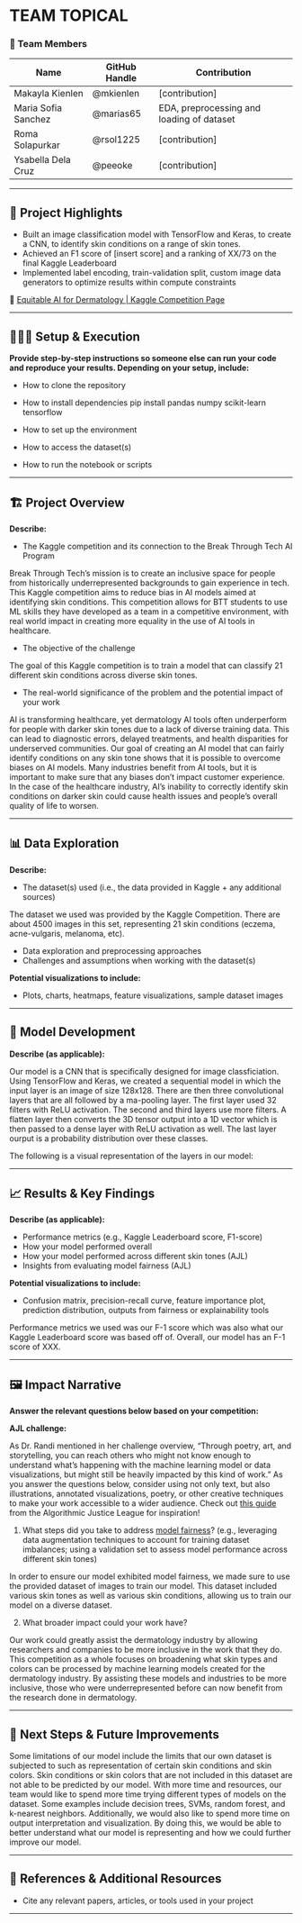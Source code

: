 # TEAM TOPICAL


### **👥 Team Members**

| Name | GitHub Handle | Contribution |
| ----- | ----- | ----- |
| Makayla Kienlen | @mkienlen | [contribution] |
| Maria Sofia Sanchez | @marias65 | EDA, preprocessing and loading of dataset |
| Roma Solapurkar | @rsol1225 | [contribution] |
| Ysabella Dela Cruz | @peeoke | [contribution] |

---

## **🎯 Project Highlights**


* Built an image classification model with TensorFlow and Keras, to create a CNN, to identify skin conditions on a range of skin tones.
* Achieved an F1 score of \[insert score\] and a ranking of XX/73 on the final Kaggle Leaderboard
* Implemented label encoding, train-validation split, custom image data generators to optimize results within compute constraints

🔗 [Equitable AI for Dermatology | Kaggle Competition Page](https://www.kaggle.com/competitions/bttai-ajl-2025/overview)

---

## **👩🏽‍💻 Setup & Execution**

**Provide step-by-step instructions so someone else can run your code and reproduce your results. Depending on your setup, include:**

* How to clone the repository
* How to install dependencies
	pip install pandas numpy scikit-learn tensorflow

* How to set up the environment
* How to access the dataset(s)
* How to run the notebook or scripts

---

## **🏗️ Project Overview**

**Describe:**

* The Kaggle competition and its connection to the Break Through Tech AI Program

Break Through Tech’s mission is to create an inclusive space for people from historically underrepresented backgrounds to gain experience in tech. This Kaggle competition aims to reduce bias in AI models aimed at identifying skin conditions. This competition allows for BTT students to use ML skills they have developed as a team in a competitive environment, with real world impact in creating more equality in the use of AI tools in healthcare.

* The objective of the challenge

The goal of this Kaggle competition is to train a model that can classify 21 different skin conditions across diverse skin tones. 

* The real-world significance of the problem and the potential impact of your work

AI is transforming healthcare, yet dermatology AI tools often underperform for people with darker skin tones due to a lack of diverse training data. This can lead to diagnostic errors, delayed treatments, and health disparities for underserved communities. Our goal of creating an AI model that can fairly identify conditions on any skin tone shows that it is possible to overcome biases on AI models. Many industries benefit from AI tools, but it is important to make sure that any biases don’t impact customer experience. In the case of the healthcare industry, AI’s inability to correctly identify skin conditions on darker skin could cause health issues and people’s overall quality of life to worsen.

---

## **📊 Data Exploration**

**Describe:**

* The dataset(s) used (i.e., the data provided in Kaggle \+ any additional sources)

The dataset we used was provided by the Kaggle Competition. There are about 4500 images in this set, representing 21 skin conditions (eczema, acne-vulgaris, melanoma, etc). 

* Data exploration and preprocessing approaches
* Challenges and assumptions when working with the dataset(s)

**Potential visualizations to include:**


* Plots, charts, heatmaps, feature visualizations, sample dataset images

---















## **🧠 Model Development**

**Describe (as applicable):**


Our model is a CNN that is specifically designed for image classficiation. Using TensorFlow and Keras, we created a sequential model in which the input layer is an image of size 128x128. There are then three convolutional layers that are all followed by a ma-pooling layer. The first layer used 32 filters with ReLU activation. The second and third layers use more filters. A flatten layer then converts the 3D tensor output into a 1D vector which is then passed to a dense layer with ReLU activation as well. The last layer ourput is a probability distribution over these classes.

The following is a visual representation of the layers in our model:




---

## **📈 Results & Key Findings**

**Describe (as applicable):**

* Performance metrics (e.g., Kaggle Leaderboard score, F1-score)
* How your model performed overall
* How your model performed across different skin tones (AJL)
* Insights from evaluating model fairness (AJL)

**Potential visualizations to include:**

* Confusion matrix, precision-recall curve, feature importance plot, prediction distribution, outputs from fairness or explainability tools

Performance metrics we used was our F-1 score which was also what our Kaggle Leaderboard score was based off of. Overall, our model has an F-1 score of XXX. 

---

## **🖼️ Impact Narrative**

**Answer the relevant questions below based on your competition:**

**AJL challenge:**

As Dr. Randi mentioned in her challenge overview, “Through poetry, art, and storytelling, you can reach others who might not know enough to understand what’s happening with the machine learning model or data visualizations, but might still be heavily impacted by this kind of work.”
As you answer the questions below, consider using not only text, but also illustrations, annotated visualizations, poetry, or other creative techniques to make your work accessible to a wider audience.
Check out [this guide](https://drive.google.com/file/d/1kYKaVNR\_l7Abx2kebs3AdDi6TlPviC3q/view) from the Algorithmic Justice League for inspiration!

1. What steps did you take to address [model fairness](https://haas.berkeley.edu/wp-content/uploads/What-is-fairness_-EGAL2.pdf)? (e.g., leveraging data augmentation techniques to account for training dataset imbalances; using a validation set to assess model performance across different skin tones)

In order to ensure our model exhibited model fairness, we made sure to use the provided dataset of images to train our model. This dataset included various skin tones as well as various skin conditions, allowing us to train our model on a diverse dataset.


2. What broader impact could your work have? 

Our work could greatly assist the dermatology industry by allowing researchers and companies to be more inclusive in the work that they do. This competition as a whole focuses on broadening what skin types and colors can be processed by machine learning models created for the dermatology industry. By assisting these models and industries to be more inclusive, those who were underrepresented before can now benefit from the research done in dermatology.

---

## **🚀 Next Steps & Future Improvements**



Some limitations of our model include the limits that our own dataset is subjected to such as representation of certain skin conditions and skin colors. Skin conditions or skin colors that are not included in this dataset are not able to be predicted by our model. With more time and resources, our team would like to spend more time trying different types of models on the dataset. Some examples include decision trees, SVMs, random forest, and k-nearest neighbors. Additionally, we would also like to spend more time on output interpretation and visualization. By doing this, we would be able to better understand what our model is representing and how we could further improve our model. 


---

## **📄 References & Additional Resources**

* Cite any relevant papers, articles, or tools used in your project

---


